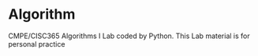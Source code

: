 # Algorithm

CMPE/CISC365 Algorithms I Lab coded by Python. This Lab material is for personal practice
